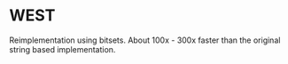 # WEST
Reimplementation using bitsets. About 100x - 300x faster than the original string based implementation. 
